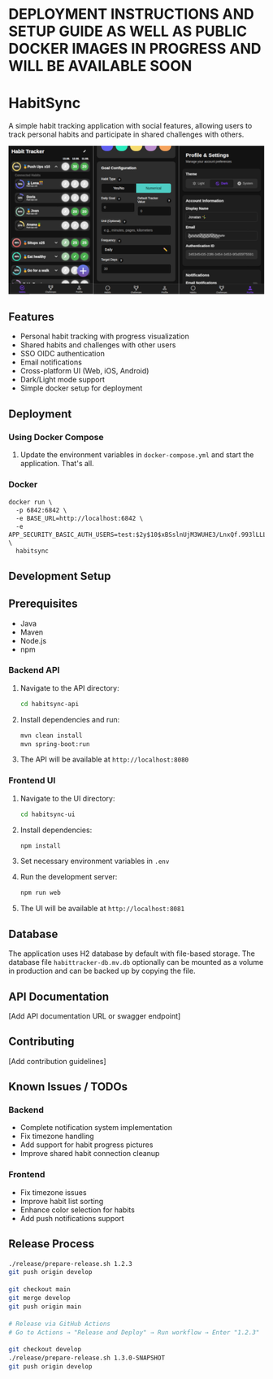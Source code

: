 # DEPLOYMENT INSTRUCTIONS AND SETUP GUIDE AS WELL AS PUBLIC DOCKER IMAGES IN PROGRESS AND WILL BE AVAILABLE SOON

# HabitSync

A simple habit tracking application with social features, allowing users to track personal habits and participate in
shared challenges with others.

![image](images/img.png)

## Features

- Personal habit tracking with progress visualization
- Shared habits and challenges with other users
- SSO OIDC authentication
- Email notifications
- Cross-platform UI (Web, iOS, Android)
- Dark/Light mode support
- Simple docker setup for deployment

## Deployment

### Using Docker Compose

1. Update the environment variables in `docker-compose.yml` and start the application. That's all.

### Docker

```
docker run \
  -p 6842:6842 \
  -e BASE_URL=http://localhost:6842 \
  -e APP_SECURITY_BASIC_AUTH_USERS=test:$2y$10$xBSslnUjM3WUHE3/LnxQf.993lLLLrvhhYg/./DBUU9DXUpu9b8hGj \
  habitsync
```

## Development Setup

## Prerequisites

- Java
- Maven
- Node.js
- npm

### Backend API

1. Navigate to the API directory:
   ```bash
   cd habitsync-api
   ```

2. Install dependencies and run:
   ```bash
   mvn clean install
   mvn spring-boot:run
   ```
3. The API will be available at `http://localhost:8080`

### Frontend UI

1. Navigate to the UI directory:
   ```bash
   cd habitsync-ui
   ```

2. Install dependencies:
   ```bash
   npm install
   ```
   
3. Set necessary environment variables in `.env`

4. Run the development server:
   ```bash
   npm run web
   ```

5. The UI will be available at `http://localhost:8081`

## Database

The application uses H2 database by default with file-based storage. The database file `habittracker-db.mv.db`
optionally can be mounted as a volume in production and can be backed up by copying the file.

## API Documentation

[Add API documentation URL or swagger endpoint]

## Contributing

[Add contribution guidelines]

## Known Issues / TODOs

### Backend

- Complete notification system implementation
- Fix timezone handling
- Add support for habit progress pictures
- Improve shared habit connection cleanup

### Frontend

- Fix timezone issues
- Improve habit list sorting
- Enhance color selection for habits
- Add push notifications support

## Release Process

```bash
./release/prepare-release.sh 1.2.3
git push origin develop

git checkout main
git merge develop
git push origin main

# Release via GitHub Actions
# Go to Actions → "Release and Deploy" → Run workflow → Enter "1.2.3"

git checkout develop
./release/prepare-release.sh 1.3.0-SNAPSHOT
git push origin develop
```
